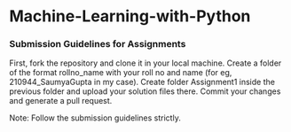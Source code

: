 # Machine-Learning-with-Python

### Submission Guidelines for Assignments
First, fork the repository and clone it in your local machine. Create a folder of the format rollno_name with your roll no and name (for eg, 210944_SaumyaGupta in my case). Create folder Assignment1 inside the previous folder and upload your solution files there. Commit your changes and generate a pull request.

Note: Follow the submission guidelines strictly.

